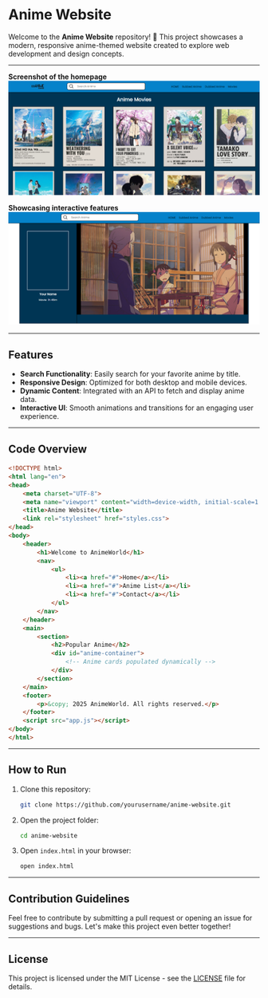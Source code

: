 # Anime Website

Welcome to the **Anime Website** repository! 🎉 This project showcases a modern, responsive anime-themed website created to explore web development and design concepts.

---

****Screenshot of the homepage****
<img src="https://github.com/AJEESH8999/Anime_Website/blob/c0288cb9723f509b8ee3573da896254e98654c81/Screenshots/Screenshot%20(2).png?raw=true">




****Showcasing interactive features****
<img src="https://github.com/AJEESH8999/Anime_Website/blob/c0288cb9723f509b8ee3573da896254e98654c81/Screenshots/Screenshot%20(3).png?raw=true">

---

## Features

- **Search Functionality**: Easily search for your favorite anime by title.
- **Responsive Design**: Optimized for both desktop and mobile devices.
- **Dynamic Content**: Integrated with an API to fetch and display anime data.
- **Interactive UI**: Smooth animations and transitions for an engaging user experience.

---

## Code Overview

```html
<!DOCTYPE html>
<html lang="en">
<head>
    <meta charset="UTF-8">
    <meta name="viewport" content="width=device-width, initial-scale=1.0">
    <title>Anime Website</title>
    <link rel="stylesheet" href="styles.css">
</head>
<body>
    <header>
        <h1>Welcome to AnimeWorld</h1>
        <nav>
            <ul>
                <li><a href="#">Home</a></li>
                <li><a href="#">Anime List</a></li>
                <li><a href="#">Contact</a></li>
            </ul>
        </nav>
    </header>
    <main>
        <section>
            <h2>Popular Anime</h2>
            <div id="anime-container">
                <!-- Anime cards populated dynamically -->
            </div>
        </section>
    </main>
    <footer>
        <p>&copy; 2025 AnimeWorld. All rights reserved.</p>
    </footer>
    <script src="app.js"></script>
</body>
</html>
```

---

## How to Run

1. Clone this repository:
   ```bash
   git clone https://github.com/yourusername/anime-website.git
   ```

2. Open the project folder:
   ```bash
   cd anime-website
   ```

3. Open `index.html` in your browser:
   ```bash
   open index.html
   ```

---

## Contribution Guidelines

Feel free to contribute by submitting a pull request or opening an issue for suggestions and bugs. Let's make this project even better together!

---

## License

This project is licensed under the MIT License - see the [LICENSE](LICENSE) file for details.
